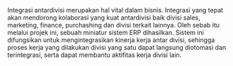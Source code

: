 Integrasi antardivisi merupakan hal vital dalam bisnis. Integrasi yang tepat akan mendorong kolaborasi yang kuat antardivisi baik divisi sales, marketing, finance, purchashing dan divisi terkait lainnya. Oleh sebab itu melalui projek ini, sebuah miniatur sistem ERP dihasilkan. Sistem ini difungsikan untuk mengintegrasikan kinerja kerja antar divisi, sehingga proses kerja yang dilakukan divisi yang satu dapat langsung diotomasi dan terintegrasi, serta dapat membantu aktifitas kerja divisi lain.
